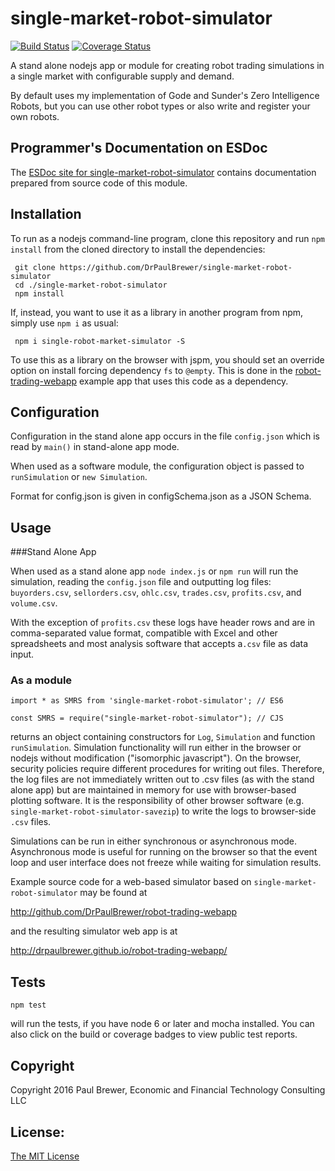 single-market-robot-simulator
========
[![Build Status](https://travis-ci.org/DrPaulBrewer/single-market-robot-simulator.svg?branch=master)](https://travis-ci.org/DrPaulBrewer/single-market-robot-simulator)
[![Coverage Status](https://coveralls.io/repos/github/DrPaulBrewer/single-market-robot-simulator/badge.svg?branch=master)](https://coveralls.io/github/DrPaulBrewer/single-market-robot-simulator?branch=master)


A stand alone nodejs app or module for creating robot trading simulations in a single market with configurable supply and demand. 

By default uses my implementation of Gode and Sunder's Zero Intelligence Robots, but you can use other robot types or also write and register your own robots.

## Programmer's Documentation on ESDoc

The [ESDoc site for single-market-robot-simulator](https://doc.esdoc.org/github.com/DrPaulBrewer/single-market-robot-simulator/) contains documentation prepared from source code of this module.

## Installation

To run as a nodejs command-line program, clone this repository and run `npm install` from the cloned
directory to install the dependencies:

     git clone https://github.com/DrPaulBrewer/single-market-robot-simulator
     cd ./single-market-robot-simulator
     npm install     

If, instead, you want to use it as a library in another program from npm, simply use `npm i` as usual:

     npm i single-robot-market-simulator -S

To use this as a library on the browser with jspm, you should set an override option on install forcing dependency `fs` to `@empty`.
This is done in the [robot-trading-webapp](http://github.com/DrPaulBrewer/robot-trading-webapp) example app that uses this code as a dependency.
    
## Configuration

Configuration in the stand alone app occurs in the file `config.json` which is read by `main()` in stand-alone app mode.

When used as a software module, the configuration object is passed to `runSimulation` or `new Simulation`.
    
Format for config.json is given in configSchema.json as a JSON Schema.

## Usage 

###Stand Alone App

When used as a stand alone app `node index.js` or `npm run` will run the simulation, reading the `config.json` file and
outputting log files: `buyorders.csv`, `sellorders.csv`, `ohlc.csv`, `trades.csv`, `profits.csv`, and `volume.csv`. 

With the exception of `profits.csv` these logs have header rows and are in comma-separated value format, compatible with
Excel and other spreadsheets and most analysis software that accepts  a`.csv` file as data input.

### As a module
    
    import * as SMRS from 'single-market-robot-simulator'; // ES6

    const SMRS = require("single-market-robot-simulator"); // CJS

returns an object containing constructors for `Log`, `Simulation` and function `runSimulation`.  Simulation functionality
will run either in the browser or nodejs without modification ("isomorphic javascript").  On the browser, security policies
require different procedures for writing out files.  Therefore, the log files are not immediately written out to .csv files
(as with the stand alone app) but are maintained in memory for use with browser-based plotting software.  It is the 
responsibility of other browser software (e.g. `single-market-robot-simulator-savezip`) to write the logs to browser-side
`.csv` files.    

Simulations can be run in either synchronous or asynchronous mode.  Asynchronous mode is useful for running on the browser
so that the event loop and user interface does not freeze while waiting for simulation results.

Example source code for a web-based simulator based on `single-market-robot-simulator` may be found at

http://github.com/DrPaulBrewer/robot-trading-webapp

and the resulting simulator web app is at

http://drpaulbrewer.github.io/robot-trading-webapp/

## Tests

    npm test
    
will run the tests, if you have node 6 or later and mocha installed.  You can also click on the build or coverage badges to view public test reports.

## Copyright 

Copyright 2016 Paul Brewer, Economic and Financial Technology Consulting LLC

## License: 

[The MIT License](./LICENSE.md)



